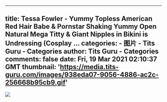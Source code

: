 
---
title: Tessa Fowler - Yummy Topless American Red Hair Babe & Pornstar Shaking Yummy Open Natural Mega Titty & Giant Nipples in Bikini is Undressing (Cosplay ...
categories: 
    - 图片
    - Tits Guru - Categories
author: Tits Guru - Categories
comments: false
date: Fri, 19 Mar 2021 02:10:37 GMT
thumbnail: 'https://media.tits-guru.com/images/938eda07-9056-4886-ac2c-256668b95cb9.gif'
---

<div>   
<img src="https://media.tits-guru.com/images/938eda07-9056-4886-ac2c-256668b95cb9.gif" referrerpolicy="no-referrer">  
</div>
            